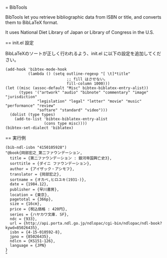 = BibTools

  BibTools let you retrieve bibliographic data from ISBN or title, 
  and converts them to BibLaTeX format.
  
  It uses National Diet Library of Japan or Library of Congress in the U.S.
  
== init.el 設定

BibLaTeXのソートが正しく行われるよう、init.el に以下の設定を追加してください。
  
    (add-hook 'bibtex-mode-hook
              (lambda () (setq outline-regexp "[ \t]*title"
                               ;; fill はさせない。
                               fill-column 1000)))
    (let ((misc (assoc-default "Misc" bibtex-biblatex-entry-alist))
          (types '("artwork" "audio" "bibnote" "commentary" "image" "jurisdiction"
                  "legislation" "legal" "letter" "movie" "music" "performance" "review"
                  "softare" "standard" "video")))
      (dolist (type types)
        (add-to-list 'bibtex-biblatex-entry-alist
                     (cons type misc))))
    (bibtex-set-dialect 'biblatex)

== 実行例

    (bib-ndl-isbn "4150105928")
    "@book{岡部宏之_第二ファウンデーション,
      title = {第二ファウンデーション : 銀河帝国興亡史3},
      sorttitle = {ダイニ ファウンデーション},
      author = {アイザック・アシモフ},
      translator = {岡部宏之},
      sortname = {オカベ,ヒロユキ(1931-)},
      date = {1984.12},
      publisher = {早川書房},
      location = {東京},
      pagetotal = {366p},
      size = {16cm},
      price = {税込価格 : 420円},
      series = {ハヤカワ文庫. SF},
      ndc = {933},
      url = {http://api.porta.ndl.go.jp/ndlopac/cgi-bin/ndlopac/ndl-book?kywd=85026435},
      isbn = {4-15-010592-8},
      jpno = {85026435},
      ndlcn = {KS151-126},
      language = {JPN}
    }
    "
